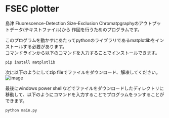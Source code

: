 # FSEC plotter
島津 Fluorescence-Detection Size-Exclusion Chromatpgraphyのアウトプットデータ(テキストファイル)から
作図を行うためのプログラムです。  

このプログラムを動かすにあたってpythonのライブラリであるmatplotlibをインストールする必要があります。  
コマンドラインから以下のコマンドを入力することでインストールできます。  
```python:title
pip install matplotlib
```
次に以下のようにしてzip fileでファイルをダウンロード、解凍してください。
![image](https://user-images.githubusercontent.com/74779681/209974374-04ca32b4-c8c6-48d3-9deb-0b7fc10a2ab5.png)

最後にwindows power shellなどでファイルをダウンロードしたディレクトリに移動して、以下のようにコマンドを入力することでプログラムをランすることができます。
```
python main.py
```
